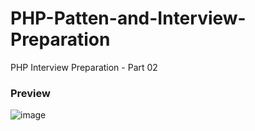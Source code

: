 # PHP-Patten-and-Interview-Preparation

PHP Interview Preparation - Part 02

### Preview

![image](https://user-images.githubusercontent.com/78216965/217258114-1c42a4f1-18f6-449b-8418-1fe4da8b64c6.png)
